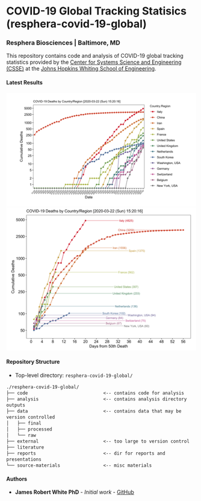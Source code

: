 # COVID-19 Global Tracking Statisics (resphera-covid-19-global)
### Resphera Biosciences | Baltimore, MD
This repository contains code and analysis of COVID-19 global tracking statistics provided by the [Center for Systems Science and Engineering (CSSE)](https://systems.jhu.edu/) at the [Johns Hopkins Whiting School of Engineering](https://engineering.jhu.edu/).

 #### Latest Results
![Alt text align="left"](./analysis/A01-tracking-stats-jhu/covid-19.cumulative-deaths-by-date-log10.png?raw=true)
![Alt text align="left"](./analysis/A01-tracking-stats-jhu/covid-19.cumulative-deaths-from-50th-death-log10.png?raw=true)

#### Repository Structure
* Top-level directory: `resphera-covid-19-global/`
```
./resphera-covid-19-global/
├── code                            <-- contains code for analysis
├── analysis                        <-- contains analysis directory outputs
├── data                            <-- contains data that may be version controlled
│   ├── final
│   ├── processed
│   └── raw
├── external                        <-- too large to version control
├── literature
├── reports                         <-- dir for reports and presentations
└── source-materials                <-- misc materials
```

#### Authors

* **James Robert White PhD** - *Initial work* - [GitHub](https://github.com/resphera-jrwhite)
